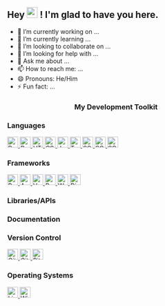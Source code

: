 <h2 align:center> Hey <img src="https://media.giphy.com/media/hvRJCLFzcasrR4ia7z/giphy.gif" height=25px> ! I'm glad to have you here.</h2>

- 🔭 I’m currently working on ...
- 🌱 I’m currently learning ...
- 👯 I’m looking to collaborate on ...
- 🤔 I’m looking for help with ...
- 💬 Ask me about ...
- 📫 How to reach me: ...
- 😄 Pronouns: He/Him
- ⚡ Fun fact: ...

<h3 style="text-align:center"> My Development Toolkit </h3>

<h3> Languages </h3>

<p>

<!-- Python -->
<a href="https://www.python.org">
<img alt="Python" src="https://img.shields.io/badge/-Python-3776AB?style=flat-square&logo=python&logoColor=yellow" height=25px/>
</a>
<!-- R -->
<a href="https://www.r-project.org">
<img alt="R" src="https://img.shields.io/badge/-R-276DC3?style=flat-square&logo=R&logoColor=white" height=25px/>
</a>
<!-- HTML -->
<a href="https://www.w3.org/standards">
<img alt="HTML5" src="https://img.shields.io/badge/-HTML_5-E34F26?style=flat-square&logo=html5&logoColor=white" height=25px/>
</a>
<!-- CSS -->
<a href="https://www.w3.org/standards">
<img alt="CSS3" src="https://img.shields.io/badge/-CSS_3-1572B6?style=flat-square&logo=css3&logoColor=white" height=25px/>
</a>
<!-- JavaScript -->
<a href="https://www.javascript.com">
<img alt="JavaScript" src="https://img.shields.io/badge/-JavaScript-F7DF1E?style=flat-square&logo=javascript&logoColor=black" height=25px/>
</a>
<!-- TypeScript -->
<a href="https://www.typescriptlang.org">
<img alt="TypeScript" src="https://img.shields.io/badge/-TypeScript-007ACC?style=flat-square&logo=typescript&logoColor=white" height=25px/>
</a>
<!-- SQL -->
<a href="https://www.iso.org/standard/63555.html">
<img alt="SQL" src="https://img.shields.io/badge/-SQL-003B57?style=flat-square&logo=server-fault&logoColor=white" height=25px/>
</a>
<!-- Markdown -->
<a href="https://daringfireball.net/projects/markdown/">
<img alt="SQL" src="https://img.shields.io/badge/-Markdown-000000?style=flat-square&logo=markdown&logoColor=white" height=25px/>
</a>
<!-- LaTeX -->
<a href="https://www.latex-project.org/">
<img alt="SQL" src="https://img.shields.io/badge/-LaTeX-008080?style=flat-square&logo=latex&logoColor=white" height=25px/>
</a>

</p>

<h3> Frameworks </h3>

<p>

<!-- BootStrap -->
<a href="https://getbootstrap.com">
<img alt="BootStrap" src="https://img.shields.io/badge/-BootStrap-563D7C?style=flat-square&logo=bootstrap&logoColor=white" height=25px/>
</a>
<!-- Angular -->
<a href="https://angular.io">
<img alt="Angular" src="https://img.shields.io/badge/-Angular-DD0031?style=flat-square&logo=angular&logoColor=white" height=25px/>
</a>
<!-- Vue -->
<a href="https://getbootstrap.com/">
<img alt="Vue.js" src="https://img.shields.io/badge/-Vue.js-4FC08D?style=flat-square&logo=vue.js&logoColor=white" height=25px/>
</a>
<!-- React -->
<a href="https://getbootstrap.com/">
<img alt="React" src="https://img.shields.io/badge/-React-61DAFB?style=flat-square&logo=react&logoColor=black" height=25px/>
</a>
<!-- WebPack -->
<a href="https://getbootstrap.com/">
<img alt="WebPack" src="https://img.shields.io/badge/-WebPacks-8DD6F9?style=flat-square&logo=webpack&logoColor=black" height=25px/>
</a>
<!-- Django -->
<a href="https://getbootstrap.com/">
<img alt="Django" src="https://img.shields.io/badge/-Django-092E20?style=flat-square&logo=django&logoColor=white" height=25px/>
</a>

</p>

<h3> Libraries/APIs </h3>

<p>



</p>

<h3> Documentation </h3>

<p>



</p>

<h3> Version Control </h3>

<p>

<!-- Git -->
<a href="https://git-scm.com/">
<img alt="GitHub" src="https://img.shields.io/badge/-Git-F05032?style=flat-square&logo=git&logoColor=white" height=25px/>
</a>
<!-- GitLab -->
<a href="https://about.gitlab.com/">
<img alt="GitLab" src="https://img.shields.io/badge/-GitLab-FCA121?style=flat-square&logo=gitlab&logoColor=black" height=25px/>
</a>
<!-- BitBucket -->
<a href="https://bitbucket.org/product">
<img alt="Bit Bucket" src="https://img.shields.io/badge/-Bit_Bucket-0052CC?style=flat-square&logo=bitbucket&logoColor=white" height=25px/>
</a>

</p>

<h3> Operating Systems </h3>

<p>

<!-- Linux -->
<a href="https://www.linux.org/">
<img alt="Linux" src="https://img.shields.io/badge/-Linux-FCC624?style=flat-square&logo=linux&logoColor=black" height=25px/>
</a>
<!-- Windows -->
<a href="https://www.microsoft.com/en-us/windows">
<img alt="Windows" src="https://img.shields.io/badge/-Windows-0078D6?style=flat-square&logo=windows&logoColor=white" height=25px/>
</a>

</p>

<!--
**Usamasajjad/Usamasajjad** is a ✨ _special_ ✨ repository because its `README.md` (this file) appears on your GitHub profile.

Here are some ideas to get you started:

- 🔭 I’m currently working on ...
- 🌱 I’m currently learning ...
- 👯 I’m looking to collaborate on ...
- 🤔 I’m looking for help with ...
- 💬 Ask me about ...
- 📫 How to reach me: ...
- 😄 Pronouns: ...
- ⚡ Fun fact: ...
-->
